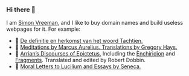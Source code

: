 ### Hi there 👋

I am [Simon Vreeman](https://vreeman.com), and I like to buy domain names and build useless webpages for it. For example:

- 📖 [De definitie en herkomst van het woord Tachtien.](https://tachtien.nl)
- 📘 [Meditations by Marcus Aurelius. Translations by Gregory Hays.](https://vreeman.com/meditations/)
- 📕 [Arrian’s Discourses of Epictetus.](https://vreeman.com/discourses/) Including the [Enchiridion](https://vreeman.com/discourses/enchiridion) and [Fragments](https://vreeman.com/discourses/fragments). Translated and edited by Robert Dobbin.
- 📗 [Moral Letters to Lucilium and Essays by Seneca.](https://vreeman.com/seneca/)

<!--
**simonvreeman/simonvreeman** is a ✨ _special_ ✨ repository because its `README.md` (this file) appears on your GitHub profile.

Here are some ideas to get you started:

- 🔭 I’m currently working on ...
- 🌱 I’m currently learning ...
- 👯 I’m looking to collaborate on ...
- 🤔 I’m looking for help with ...
- 💬 Ask me about ...
- 📫 How to reach me: ...
- 😄 Pronouns: ...
- ⚡ Fun fact: ...
-->
